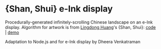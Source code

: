 # {Shan, Shui} e-Ink display

Procedurally-generated infinitely-scrolling Chinese landscape on an e-Ink display.
Algorithm for artwork is from [Lingdong Huang](https://lingdong.works/)'s {Shan, Shui}: [code](https://github.com/LingDong-/shan-shui-inf) | [demo](http://shan-shui-inf.lingdong.works/)

Adaptation to Node.js and for e-Ink display by Dheera Venkatraman

